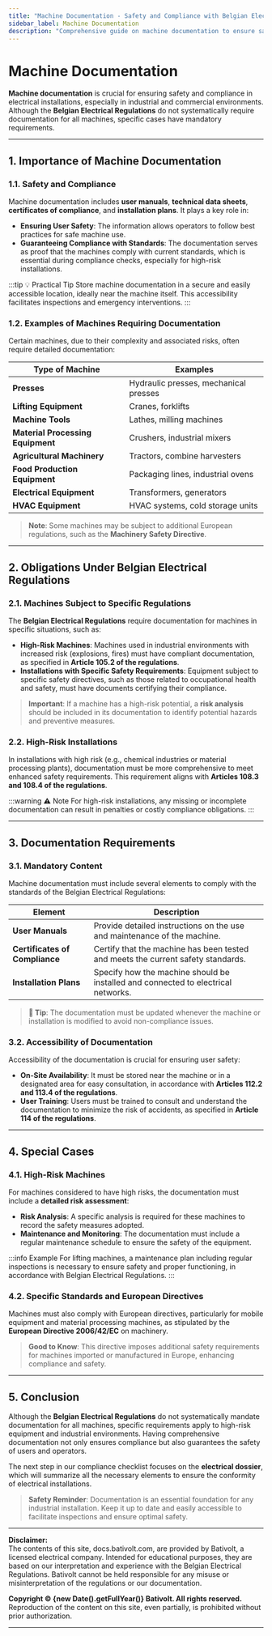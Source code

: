 ```yaml
---
title: "Machine Documentation - Safety and Compliance with Belgian Electrical Regulations"
sidebar_label: Machine Documentation
description: "Comprehensive guide on machine documentation to ensure safety and compliance with Belgian Electrical Regulations in industrial and commercial installations. Learn about the requirements, obligations, and best practices."
---
```


# Machine Documentation

**Machine documentation** is crucial for ensuring safety and compliance in electrical installations, especially in industrial and commercial environments. Although the **Belgian Electrical Regulations** do not systematically require documentation for all machines, specific cases have mandatory requirements.

---

## 1. Importance of Machine Documentation

### 1.1. Safety and Compliance

Machine documentation includes **user manuals**, **technical data sheets**, **certificates of compliance**, and **installation plans**. It plays a key role in:

- **Ensuring User Safety**: The information allows operators to follow best practices for safe machine use.
- **Guaranteeing Compliance with Standards**: The documentation serves as proof that the machines comply with current standards, which is essential during compliance checks, especially for high-risk installations.

:::tip 💡 Practical Tip
Store machine documentation in a secure and easily accessible location, ideally near the machine itself. This accessibility facilitates inspections and emergency interventions.
:::

### 1.2. Examples of Machines Requiring Documentation

Certain machines, due to their complexity and associated risks, often require detailed documentation:

| **Type of Machine**                | **Examples**                                   |
|-----------------------------------|------------------------------------------------|
| **Presses**                       | Hydraulic presses, mechanical presses          |
| **Lifting Equipment**             | Cranes, forklifts                              |
| **Machine Tools**                 | Lathes, milling machines                       |
| **Material Processing Equipment** | Crushers, industrial mixers                    |
| **Agricultural Machinery**        | Tractors, combine harvesters                   |
| **Food Production Equipment**     | Packaging lines, industrial ovens              |
| **Electrical Equipment**          | Transformers, generators                       |
| **HVAC Equipment**                | HVAC systems, cold storage units               |

> **Note**: Some machines may be subject to additional European regulations, such as the **Machinery Safety Directive**.

---

## 2. Obligations Under Belgian Electrical Regulations

### 2.1. Machines Subject to Specific Regulations

The **Belgian Electrical Regulations** require documentation for machines in specific situations, such as:

- **High-Risk Machines**: Machines used in industrial environments with increased risk (explosions, fires) must have compliant documentation, as specified in **Article 105.2 of the regulations**.
- **Installations with Specific Safety Requirements**: Equipment subject to specific safety directives, such as those related to occupational health and safety, must have documents certifying their compliance.

> **Important**: If a machine has a high-risk potential, a **risk analysis** should be included in its documentation to identify potential hazards and preventive measures.

### 2.2. High-Risk Installations

In installations with high risk (e.g., chemical industries or material processing plants), documentation must be more comprehensive to meet enhanced safety requirements. This requirement aligns with **Articles 108.3 and 108.4 of the regulations**.

:::warning ⚠️ Note
For high-risk installations, any missing or incomplete documentation can result in penalties or costly compliance obligations.
:::

---

## 3. Documentation Requirements

### 3.1. Mandatory Content

Machine documentation must include several elements to comply with the standards of the Belgian Electrical Regulations:

| **Element**                  | **Description**                                                                                      |
|------------------------------|------------------------------------------------------------------------------------------------------|
| **User Manuals**             | Provide detailed instructions on the use and maintenance of the machine.                            |
| **Certificates of Compliance** | Certify that the machine has been tested and meets the current safety standards.               |
| **Installation Plans**       | Specify how the machine should be installed and connected to electrical networks.                  |

> **💼 Tip**: The documentation must be updated whenever the machine or installation is modified to avoid non-compliance issues.

### 3.2. Accessibility of Documentation

Accessibility of the documentation is crucial for ensuring user safety:

- **On-Site Availability**: It must be stored near the machine or in a designated area for easy consultation, in accordance with **Articles 112.2 and 113.4 of the regulations**.
- **User Training**: Users must be trained to consult and understand the documentation to minimize the risk of accidents, as specified in **Article 114 of the regulations**.

---

## 4. Special Cases

### 4.1. High-Risk Machines

For machines considered to have high risks, the documentation must include a **detailed risk assessment**:

- **Risk Analysis**: A specific analysis is required for these machines to record the safety measures adopted.
- **Maintenance and Monitoring**: The documentation must include a regular maintenance schedule to ensure the safety of the equipment.

:::info Example
For lifting machines, a maintenance plan including regular inspections is necessary to ensure safety and proper functioning, in accordance with Belgian Electrical Regulations.
:::

### 4.2. Specific Standards and European Directives

Machines must also comply with European directives, particularly for mobile equipment and material processing machines, as stipulated by the **European Directive 2006/42/EC** on machinery.

> **Good to Know**: This directive imposes additional safety requirements for machines imported or manufactured in Europe, enhancing compliance and safety.

---

## 5. Conclusion

Although the **Belgian Electrical Regulations** do not systematically mandate documentation for all machines, specific requirements apply to high-risk equipment and industrial environments. Having comprehensive documentation not only ensures compliance but also guarantees the safety of users and operators.

The next step in our compliance checklist focuses on the **electrical dossier**, which will summarize all the necessary elements to ensure the conformity of electrical installations.

> **Safety Reminder**: Documentation is an essential foundation for any industrial installation. Keep it up to date and easily accessible to facilitate inspections and ensure optimal safety.

---

**Disclaimer:**  
The contents of this site, docs.bativolt.com, are provided by Bativolt, a licensed electrical company. Intended for educational purposes, they are based on our interpretation and experience with the Belgian Electrical Regulations. Bativolt cannot be held responsible for any misuse or misinterpretation of the regulations or our documentation.

**Copyright © {new Date().getFullYear()} Bativolt. All rights reserved.**  
Reproduction of the content on this site, even partially, is prohibited without prior authorization.

---
